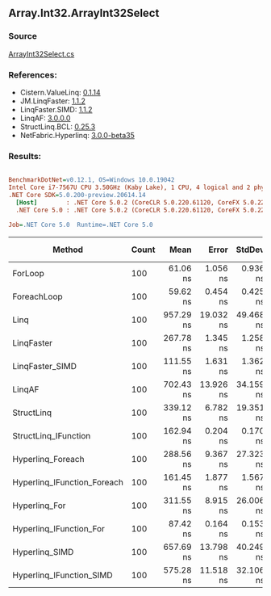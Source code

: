 ﻿## Array.Int32.ArrayInt32Select

### Source
[ArrayInt32Select.cs](../LinqBenchmarks/Array/Int32/ArrayInt32Select.cs)

### References:
- Cistern.ValueLinq: [0.1.14](https://www.nuget.org/packages/Cistern.ValueLinq/0.1.14)
- JM.LinqFaster: [1.1.2](https://www.nuget.org/packages/JM.LinqFaster/1.1.2)
- LinqFaster.SIMD: [1.1.2](https://www.nuget.org/packages/LinqFaster.SIMD/1.0.3)
- LinqAF: [3.0.0.0](https://www.nuget.org/packages/LinqAF/3.0.0.0)
- StructLinq.BCL: [0.25.3](https://www.nuget.org/packages/StructLinq.BCL/0.25.3)
- NetFabric.Hyperlinq: [3.0.0-beta35](https://www.nuget.org/packages/NetFabric.Hyperlinq/3.0.0-beta35)

### Results:
``` ini

BenchmarkDotNet=v0.12.1, OS=Windows 10.0.19042
Intel Core i7-7567U CPU 3.50GHz (Kaby Lake), 1 CPU, 4 logical and 2 physical cores
.NET Core SDK=5.0.200-preview.20614.14
  [Host]        : .NET Core 5.0.2 (CoreCLR 5.0.220.61120, CoreFX 5.0.220.61120), X64 RyuJIT
  .NET Core 5.0 : .NET Core 5.0.2 (CoreCLR 5.0.220.61120, CoreFX 5.0.220.61120), X64 RyuJIT

Job=.NET Core 5.0  Runtime=.NET Core 5.0  

```
|                      Method | Count |      Mean |     Error |    StdDev | Ratio | RatioSD |  Gen 0 | Gen 1 | Gen 2 | Allocated |
|---------------------------- |------ |----------:|----------:|----------:|------:|--------:|-------:|------:|------:|----------:|
|                     ForLoop |   100 |  61.06 ns |  1.056 ns |  0.936 ns |  1.00 |    0.00 |      - |     - |     - |         - |
|                 ForeachLoop |   100 |  59.62 ns |  0.454 ns |  0.425 ns |  0.98 |    0.02 |      - |     - |     - |         - |
|                        Linq |   100 | 957.29 ns | 19.032 ns | 49.468 ns | 15.30 |    0.71 | 0.0229 |     - |     - |      48 B |
|                  LinqFaster |   100 | 267.78 ns |  1.345 ns |  1.258 ns |  4.39 |    0.06 | 0.2027 |     - |     - |     424 B |
|             LinqFaster_SIMD |   100 | 111.55 ns |  1.631 ns |  1.362 ns |  1.83 |    0.04 | 0.2027 |     - |     - |     424 B |
|                      LinqAF |   100 | 702.43 ns | 13.926 ns | 34.159 ns | 11.49 |    0.63 |      - |     - |     - |         - |
|                  StructLinq |   100 | 339.12 ns |  6.782 ns | 19.351 ns |  5.35 |    0.29 | 0.0153 |     - |     - |      32 B |
|        StructLinq_IFunction |   100 | 162.94 ns |  0.204 ns |  0.170 ns |  2.67 |    0.04 |      - |     - |     - |         - |
|           Hyperlinq_Foreach |   100 | 288.56 ns |  9.367 ns | 27.323 ns |  4.46 |    0.50 |      - |     - |     - |         - |
| Hyperlinq_IFunction_Foreach |   100 | 161.45 ns |  1.877 ns |  1.567 ns |  2.65 |    0.04 |      - |     - |     - |         - |
|               Hyperlinq_For |   100 | 311.55 ns |  8.915 ns | 26.006 ns |  5.18 |    0.30 |      - |     - |     - |         - |
|     Hyperlinq_IFunction_For |   100 |  87.42 ns |  0.164 ns |  0.153 ns |  1.43 |    0.02 |      - |     - |     - |         - |
|              Hyperlinq_SIMD |   100 | 657.69 ns | 13.798 ns | 40.249 ns | 10.94 |    0.70 |      - |     - |     - |         - |
|    Hyperlinq_IFunction_SIMD |   100 | 575.28 ns | 11.518 ns | 32.106 ns |  9.33 |    0.49 |      - |     - |     - |         - |
